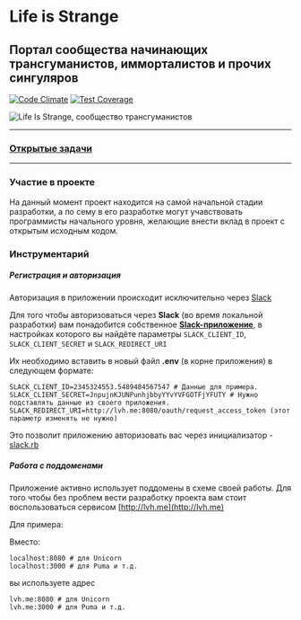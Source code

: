 # Life is Strange
## Портал сообщества начинающих трансгуманистов, имморталистов и прочих сингуляров

[![Code Climate](https://codeclimate.com/github/life-is-strange/life_is_strange/badges/gpa.svg)](https://codeclimate.com/github/life-is-strange/life_is_strange)
[![Test Coverage](https://codeclimate.com/github/life-is-strange/life_is_strange/badges/coverage.svg)](https://codeclimate.com/github/life-is-strange/life_is_strange/coverage)

![Life Is Strange, сообщество трансгуманистов](https://raw.githubusercontent.com/riley-usagi/life_is_strange/master/docs/readme_promo_1.png)

---

### [Открытые задачи](https://github.com/riley-usagi/life_is_strange/issues)

---

### Участие в проекте

На данный момент проект находится на самой начальной стадии разработки, а по сему в его разработке могут учавствовать программисты начального уровня, желающие внести вклад в проект с открытым исходным кодом.

### Инструментарий

##### Регистрация и авторизация

Авторизация в приложении происходит исключительно через [Slack](https://slack.com/)

Для того чтобы авторизоваться через **Slack** (во время локальной разработки) вам понадобится собственное [**Slack-приложение**](https://api.slack.com/applications), в настройках которого вы найдёте параметры `SLACK_CLIENT_ID`, `SLACK_CLIENT_SECRET` и `SLACK_REDIRECT_URI`

Их необходимо вставить в новый файл **.env** (в корне приложения) в следующем формате:

```
SLACK_CLIENT_ID=2345324553.5489484567547 # Данные для примера.
SLACK_CLIENT_SECRET=JnpujnKJUNPunhjbbyYYvYVFGOTFjYFUTY # Нужно подставлять данные из своего приложения.
SLACK_REDIRECT_URI=http://lvh.me:8080/oauth/request_access_token (этот параметр изменять не нужно)
```
Это позволит приложению авторизовать вас через инициализатор -  [slack.rb](https://github.com/riley-usagi/life_is_strange/blob/master/config/initializers/slack.rb)

##### Работа с поддоменами

Приложение активно использует поддомены в схеме своей работы.
Для того чтобы без проблем вести разработку проекта вам стоит воспользоваться сервисом [http://lvh.me](http://lvh.me)

Для примера:

Вместо:

```
localhost:8080 # для Unicorn
localhost:3000 # для Puma и т.д.
```

вы используете адрес


```
lvh.me:8080 # для Unicorn
lvh.me:3000 # для Puma и т.д.
```
